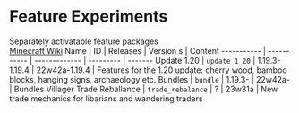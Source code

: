 # Feature Experiments
Separately activatable feature packages  
[Minecraft Wiki](https://minecraft.fandom.com/wiki/Experimental_Gameplay#Features_(Java_Edition))
Name        | ID          | Releases      | Version s | Content
----------- | ----------- | ------------- | --------- | -------
Update 1.20 | `update_1_20` | 1.19.3-1.19.4 | 22w42a-1.19.4 | Features for the 1.20 update: cherry wood, bamboo blocks, hanging signs, archaeology etc.
Bundles     | `bundle`      | 1.19.3-       | 22w42a-  | Bundles
Villager Trade Reballance | `trade_rebalance` | ? | 23w31a | New trade mechanics for libarians and wandering traders